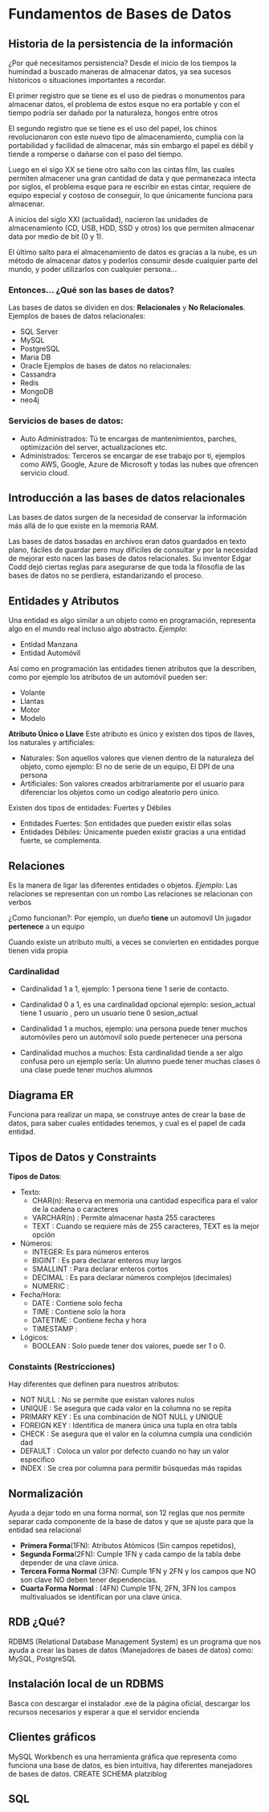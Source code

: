 # Fundamentos de Bases de Datos

## Historia de la persistencia de la información
¿Por qué necesitamos persistencia? 
Desde el inicio de los tiempos la humindad a buscado maneras de almacenar datos, ya sea sucesos historicos o situaciones importantes a recordar.  

El primer registro que se tiene es el uso de piedras o monumentos para almacenar datos, el problema de estos esque no era portable y con el tiempo podría ser dañado por la naturaleza, hongos entre otros  

El segundo registro que se tiene es el uso del papel, los chinos revolucionaron con este nuevo tipo de almacenamiento, cumplia con la portabilidad y facilidad de almacenar, más sin embargo el papel es débil y tiende a romperse o dañarse con el paso del tiempo.  

Luego en el sigo XX se tiene otro salto con las cintas film, las cuales permiten almacener una gran cantidad de data y que permanezaca intecta por siglos, el problema esque para re escribir en estas cintar, requiere de equipo especial y costoso de conseguir, lo que únicamente funciona para almacenar.  

A inicios del siglo XXI (actualidad), nacieron las unidades de almacenamiento (CD, USB, HDD, SSD y otros) los que permiten almacenar data por medio de bit (0 y 1).  

El último salto para el almacenamiento de datos es gracias a la nube, es un método de almacenar datos y poderlos consumir desde cualquier parte del mundo, y poder utilizarlos con cualquier persona...

### Entonces... ¿Qué son las bases de datos?
Las bases de datos se dividen en dos: **Relacionales** y **No Relacionales**.
Ejemplos de bases de datos relacionales:
- SQL Server
- MySQL
- PostgreSQL
- Maria DB
- Oracle
Ejemplos de bases de datos no relacionales:
- Cassandra
- Redis
- MongoDB
- neo4j

### Servicios de bases de datos:
- Auto Administrados: Tú te encargas de mantenimientos, parches, optimización del server, actualizaciones etc.
- Administrados: Terceros se encargar de ese trabajo por ti, ejemplos como AWS, Google, Azure de Microsoft y todas las nubes que ofrencen servicio cloud. 

## Introducción a las bases de datos relacionales

Las bases de datos surgen de la necesidad de conservar la información más allá de lo que existe en la memoria RAM.

Las bases de datos basadas en archivos eran datos guardados en texto plano, fáciles de guardar pero muy difíciles de consultar y por la necesidad de mejorar esto nacen las bases de datos relacionales. Su inventor Edgar Codd dejó ciertas reglas para asegurarse de que toda la filosofía de las bases de datos no se perdiera, estandarizando el proceso.

## Entidades y Atributos
Una entidad es algo similar a un objeto como en programación, representa algo en el mundo real incluso algo abstracto.
*Ejemplo*:
- Entidad Manzana
- Entidad Automóvil

Así como en programación las entidades tienen atributos que la describen, como por ejemplo los atributos de un automóvil pueden ser:
- Volante
- Llantas
- Motor
- Modelo

**Atributo Único o Llave**
Este atributo es único y existen dos tipos de llaves, los naturales y artificiales:
- Naturales: Son aquellos valores que vienen dentro de la naturaleza del objeto, como ejemplo: El no de serie de un equipo, El DPI de una persona
- Artificiales: Son valores creados arbitrariamente por el usuario para diferenciar los objetos como un codigo aleatorio pero único.

Existen dos tipos de entidades: Fuertes y Débiles
- Entidades Fuertes: Son entidades que pueden existir ellas solas
- Entidades Débiles: Únicamente pueden existir gracias a una entidad fuerte, se complementa.

## Relaciones
Es la manera de ligar las diferentes entidades o objetos.
*Ejemplo:*
Las relaciones se representan con un rombo 
Las relaciones se relacionan con verbos 

¿Como funcionan?: 
Por ejemplo, un dueño **tiene** un automovil
Un jugador **pertenece** a un equipo

Cuando existe un atributo multi, a veces se convierten en entidades porque tienen vida propia

### Cardinalidad
- Cardinalidad 1 a 1, ejemplo: 1 persona tiene 1 serie de contacto.  

- Cardinalidad 0 a 1, es una cardinalidad opcional ejemplo: sesion_actual tiene 1 usuario , pero un usuario tiene 0 sesion_actual 

- Cardinalidad 1 a muchos, ejemplo: una persona puede tener muchos automóviles pero un autómovil solo puede pertenecer una persona

- Cardinalidad muchos a muchos: Esta cardinalidad tiende a ser algo confusa pero un ejemplo sería: Un alumno puede tener muchas clases ó una clase puede tener muchos alumnos

## Diagrama ER
Funciona para realizar un mapa, se construye antes de crear la base de datos, para saber cuales entidades tenemos, y cual es el papel de cada entidad.

## Tipos de Datos y Constraints
**Tipos de Datos**:
- Texto:
    - CHAR(n): Reserva en memoria una cantidad especifica para el valor de la cadena o caracteres
    - VARCHAR(n) : Permite almacenar hasta 255 caracteres
    - TEXT : Cuando se requiere más de 255 caracteres, TEXT es la mejor opción
- Números:
    - INTEGER: Es para números enteros
    - BIGINT : Es para declarar enteros muy largos 
    - SMALLINT : Para declarar enteros cortos 
    - DECIMAL : Es para declarar números complejos (decimales)
    - NUMERIC : 
- Fecha/Hora:
    - DATE : Contiene solo fecha
    - TIME : Contiene solo la hora
    - DATETIME : Contiene fecha y hora 
    - TIMESTAMP :
- Lógicos:
    - BOOLEAN : Solo puede tener dos valores, puede ser 1 o 0. 

### Constaints (Restricciones)
Hay diferentes que definen para nuestros atributos:
- NOT NULL : No se permite que existan valores nulos
- UNIQUE : Se asegura que cada valor en la columna no se repita
- PRIMARY KEY : Es una combinación de NOT NULL y UNIQUE
- FOREIGN KEY : Identifica de manera única una tupla en otra tabla
- CHECK : Se asegura que el valor en la columna cumpla una condición dad
- DEFAULT : Coloca un valor por defecto cuando no hay un valor especifico
- INDEX : Se crea por columna para permitir búsquedas más rapidas

## Normalización
Ayuda a dejar todo en una forma normal, son 12 reglas que nos permite separar cada componente de la base de datos y que se ajuste para que la entidad sea relacional 

- **Primera Forma**(1FN): Atributos Atómicos (Sin campos repetidos), 
- **Segunda Forma**(2FN): Cumple 1FN y cada campo de la tabla debe depender de una clave única.
- **Tercera Forma Normal** (3FN): Cumple 1FN y 2FN y los campos que NO son clave NO deben tener dependencias.
- **Cuarta Forma Normal** : (4FN) Cumple 1FN, 2FN, 3FN los campos multivaluados se identifican por una clave única.

## RDB ¿Qué?
RDBMS (Relational Database Management System) es un programa que nos ayuda a crear las bases de datos (Manejadores de bases de datos) como: MySQL, PostgreSQL

## Instalación local de un RDBMS
Basca con descargar el instalador .exe de la página oficial, descargar los recursos necesarios y esperar a que el servidor encienda

## Clientes gráficos
MySQL Workbench es una herramienta gráfica que representa como funciona una base de datos, es bien intuitiva, hay diferentes manejadores de bases de datos. 
CREATE SCHEMA platziblog

## SQL
